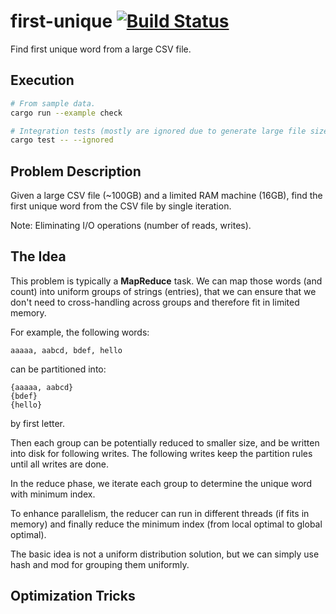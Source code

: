 # first-unique [![Build Status](https://travis-ci.com/tz70s/first-unique.svg?token=q2MTgdyCTSXkarGyJWZp&branch=master)](https://travis-ci.com/tz70s/first-unique)
Find first unique word from a large CSV file.

## Execution

```bash
# From sample data.
cargo run --example check

# Integration tests (mostly are ignored due to generate large file size).
cargo test -- --ignored
```

## Problem Description

Given a large CSV file (~100GB) and a limited RAM machine (16GB), find the first unique word from the CSV file by single iteration.

Note: Eliminating I/O operations (number of reads, writes).

## The Idea

This problem is typically a **MapReduce** task.
We can map those words (and count) into uniform groups of strings (entries),
that we can ensure that we don't need to cross-handling across groups and therefore fit in limited memory.

For example, the following words:

```
aaaaa, aabcd, bdef, hello
```

can be partitioned into:

```
{aaaaa, aabcd}
{bdef}
{hello}
```

by first letter.

Then each group can be potentially reduced to smaller size, and be written into disk for following writes.
The following writes keep the partition rules until all writes are done.

In the reduce phase,
we iterate each group to determine the unique word with minimum index.

To enhance parallelism,
the reducer can run in different threads (if fits in memory) and finally reduce the minimum index (from local optimal to global optimal).

The basic idea is not a uniform distribution solution, but we can simply use hash and mod for grouping them uniformly.

## Optimization Tricks

